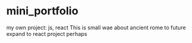 # mini_portfolio
my own project: js, react
This is small wae about ancient rome to future expand to react project perhaps
